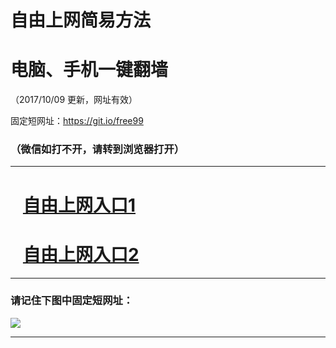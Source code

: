 ﻿# 自由上网简易方法

# 电脑、手机一键翻墙

（2017/10/09 更新，网址有效）

固定短网址：https://git.io/free99

### （微信如打不开，请转到浏览器打开）


***





# &nbsp;&nbsp; <a href="http://ft531231526.fwq-tz-1001.info/fwqtz01.html?t=10090013881 " target="_blank">自由上网入口1</a>
# &nbsp;&nbsp; <a href="http://ft2480323090.fwq-tz-1002.info/fwqtz02.html?t=100900110795 " target="_blank">自由上网入口2</a>
***

### 请记住下图中固定短网址：

<img src="https://s3-us-west-2.amazonaws.com/fwq-1001/yjfq-20170905okok.png" /> 


***

